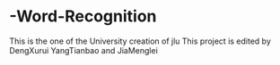 # -Word-Recognition
This is the one of the University creation of jlu
This project is edited by DengXurui YangTianbao and JiaMenglei
